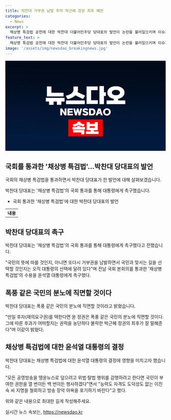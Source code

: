 ```yaml
---
title: 박찬대 거부권 남발 후의 박근혜 정권 최후 예언
categories:
  - News
excerpt: >
  채상병 특검법 공천에 대한 박찬대 더불어민주당 당대표의 발언이 논란을 불러일으키며 이슈가 되고 있다. 그는 윤석열 대통령에게 촉구하며, 후권 행사를 거부할 경우 국민의 분노를 일으킬 것이라 경고했다. 이 외에도 공영방송 관련 인사에 대한 비판도 진행 중이다. 또한, 채상병 특검법은 윤 대통령의 재의권 행사로 다시 국회로 돌아갈 전망이다.
feature_text: >
  채상병 특검법 공천에 대한 박찬대 더불어민주당 당대표의 발언이 논란을 불러일으키며 이슈가 되고 있다. 그는 윤석열 대통령에게 촉구하며, 후권 행사를 거부할 경우 국민의 분노를 일으킬 것이라 경고했다. 이 외에도 공영방송 관련 인사에 대한 비판도 진행 중이다. 또한, 채상병 특검법은 윤 대통령의 재의권 행사로 다시 국회로 돌아갈 전망이다.
image: '/assets/img/newsdao_breakingnews.jpg'
---
```


<p><img src="/assets/img/newsdao_breakingnews.jpg" alt="ontimetimes 속보" /></p>

<h2 data-ke-size="size26">국회를 통과한 '채상병 특검법'…박찬대 당대표의 발언</h2>

<p>국회의 채상병 특검법을 통과하면서 박찬대 당대표가 한 발언에 대해 살펴보겠습니다.</p>

<p data-ke-size="size16">박찬대 당대표는 '채상병 특검법'의 국회 통과를 통해 대통령에게 촉구했습니다.</p>

<ul>
  <li>국회 통과한 '채상병 특검법'에 대한 박찬대 당대표의 발언</li>
</ul>

<table>
    <tbody>
        <tr>
            <td style="text-align: center; height: 17px;"><b>내용</b></td>
        </tr>
    </tbody>
</table>

<h2 data-ke-size="size26">박찬대 당대표의 촉구</h2>

<p data-ke-size="size16">박찬대 당대표는 '채상병 특검법'의 국회 통과를 통해 대통령에게 촉구했다고 전했습니다.</p>

<p data-ke-size="size16">"국민의 뜻에 따를 것인지, 아니면 또다시 거부권을 남발하면서 국민과 맞서는 길을 선택할 것인지는 오직 대통령의 선택에 달려 있다"며 전날 국회 본회의를 통과한 '채상병 특검법'의 수용을 윤석열 대통령에게 촉구했다.</p>

<h2 data-ke-size="size26">폭풍 같은 국민의 분노에 직면할 것이다</h2>

<p data-ke-size="size16">박찬대 당대표는 폭풍 같은 국민의 분노에 직면할 것이라고 밝혔습니다.</p>

<p data-ke-size="size16">"만일 후자(재의요구권)를 택한다면 윤 정권은 폭풍 같은 국민의 분노에 직면할 것이다. 그에 따른 후과가 어떠할지는 권력을 농단하다 몰락한 박근혜 정권의 최후가 잘 말해준다"며 이같이 밝혔다.</p>

<h2 data-ke-size="size26">채상병 특검법에 대한 윤석열 대통령의 결정</h2>

<p data-ke-size="size16">박찬대 당대표는 채상병 특검법에 대한 윤석열 대통령의 결정에 영향을 미치고자 했습니다.</p>

<p data-ke-size="size16">"모든 공영방송을 땡윤뉴스로 덮으려고 위법·탈법 행위를 감행하려고 한다면 국민이 부여한 권한을 열 번이든 백 번이든 행사하겠다"면서 "능력도 자격도 도덕성도 없는 이진숙 씨 지명을 철회하고 방송 장악 야욕을 포기하기 바란다"고 했다.</p>

<p>위와 같은 내용으로 최대한 길게 작성해주세요.</p>
실시간 뉴스 속보는, <a href="https://newsdao.kr" rel="dofollow">https://newsdao.kr</a>


